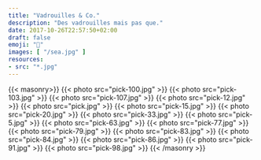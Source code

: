 ```yaml
---
title: "Vadrouilles & Co."
description: "Des vadrouilles mais pas que."  
date: 2017-10-26T22:57:50+02:00
draft: false
emoji: "🌲"
images: [ "/sea.jpg" ]
resources:
- src: "*.jpg"
---
```

{{< masonry>}}
  {{< photo src="pick-100.jpg" >}}
  {{< photo src="pick-103.jpg" >}}
  {{< photo src="pick-107.jpg" >}}
  {{< photo src="pick-12.jpg" >}}
  {{< photo src="pick.jpg" >}}
  {{< photo src="pick-15.jpg" >}}
  {{< photo src="pick-20.jpg" >}}
  {{< photo src="pick-33.jpg" >}}
  {{< photo src="pick-5.jpg" >}}
  {{< photo src="pick-63.jpg" >}}
  {{< photo src="pick-77.jpg" >}}
  {{< photo src="pick-79.jpg" >}}
  {{< photo src="pick-83.jpg" >}}
  {{< photo src="pick-84.jpg" >}}
  {{< photo src="pick-86.jpg" >}}
  {{< photo src="pick-91.jpg" >}}
  {{< photo src="pick-98.jpg" >}}
{{< /masonry >}}